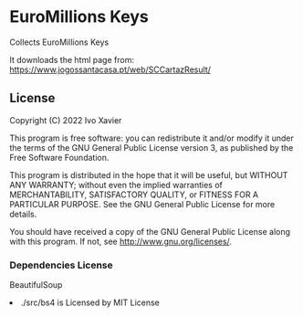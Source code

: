 # EuroMillions Keys

Collects EuroMillions Keys

It downloads the html page from: https://www.jogossantacasa.pt/web/SCCartazResult/


## License

Copyright (C) 2022  Ivo Xavier

This program is free software: you can redistribute it and/or modify it under the terms of the GNU General Public License version 3, as published
by the Free Software Foundation.

This program is distributed in the hope that it will be useful, but WITHOUT ANY WARRANTY; without even the implied warranties of MERCHANTABILITY, SATISFACTORY QUALITY, or FITNESS FOR A PARTICULAR PURPOSE.  See the GNU General Public License for more details.

You should have received a copy of the GNU General Public License along with this program.  If not, see <http://www.gnu.org/licenses/>.

### Dependencies License
<p>BeautifulSoup</p>
<li> 
./src/bs4 is Licensed by MIT License
</li>
